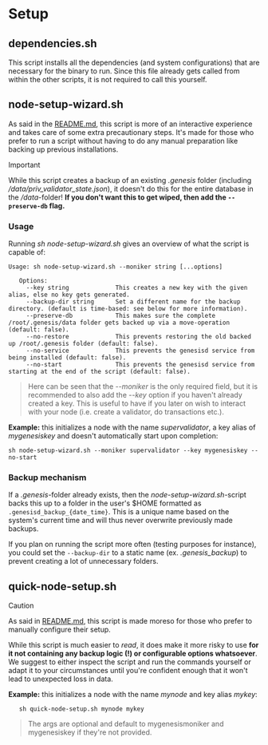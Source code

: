# Setup

## dependencies.sh

This script installs all the dependencies (and system configurations) that are necessary for the binary to run. Since this file already gets called from within the other scripts, it is not required to call this yourself.

## node-setup-wizard.sh

As said in the [README.md](../README.md), this script is more of an interactive experience and takes care of some extra precautionary steps. It's made for those who prefer to run a script without having to do any manual preparation like backing up previous installations.

> [!IMPORTANT]
> While this script creates a backup of an existing _.genesis_ folder (including _/data/priv_validator_state.json_), it doesn't do this for the entire database in the _/data_-folder! **If you don't want this to get wiped, then add the `--preserve-db` flag.**

### Usage

Running _sh node-setup-wizard.sh_ gives an overview of what the script is capable of:
```
Usage: sh node-setup-wizard.sh --moniker string [...options]

   Options:
     --key string             This creates a new key with the given alias, else no key gets generated.
     --backup-dir string      Set a different name for the backup directory. (default is time-based: see below for more information).
     --preserve-db            This makes sure the complete /root/.genesis/data folder gets backed up via a move-operation (default: false).
     --no-restore             This prevents restoring the old backed up /root/.genesis folder (default: false).
     --no-service             This prevents the genesisd service from being installed (default: false).
     --no-start               This prevents the genesisd service from starting at the end of the script (default: false).
```
> Here can be seen that the _--moniker_ is the only required field, but it is recommended to also add the _--key_ option if you haven't already created a key. This is useful to have if you later on wish to interact with your node (i.e. create a validator, do transactions etc.).

**Example:** this initializes a node with the name _supervalidator_, a key alias of _mygenesiskey_ and doesn't automatically start upon completion:
```
sh node-setup-wizard.sh --moniker supervalidator --key mygenesiskey --no-start
```

### Backup mechanism

If a _.genesis_-folder already exists, then the _node-setup-wizard.sh_-script backs this up to a folder in the user's $HOME formatted as `.genesisd_backup_{date_time}`. This is a unique name based on the system's current time and will thus never overwrite previously made backups.

If you plan on running the script more often (testing purposes for instance), you could set the `--backup-dir` to a static name (ex. _.genesis_backup_) to prevent creating a lot of unnecessary folders.

## quick-node-setup.sh

> [!CAUTION]
> As said in [README.md](../README.md), this script is made moreso for those who prefer to manually configure their setup.
>
> While this script is much easier to _read_, it does make it more risky to use **for it not containing any backup logic (!) or configurable options whatsoever**. We suggest to either inspect the script and run the commands yourself or adapt it to your circumstances until you're confident enough that it won't lead to unexpected loss in data. 

**Example:** this initializes a node with the name _mynode_ and key alias  _mykey_:
```
   sh quick-node-setup.sh mynode mykey
```
> The args are optional and default to mygenesismoniker and mygenesiskey if they're not provided.
